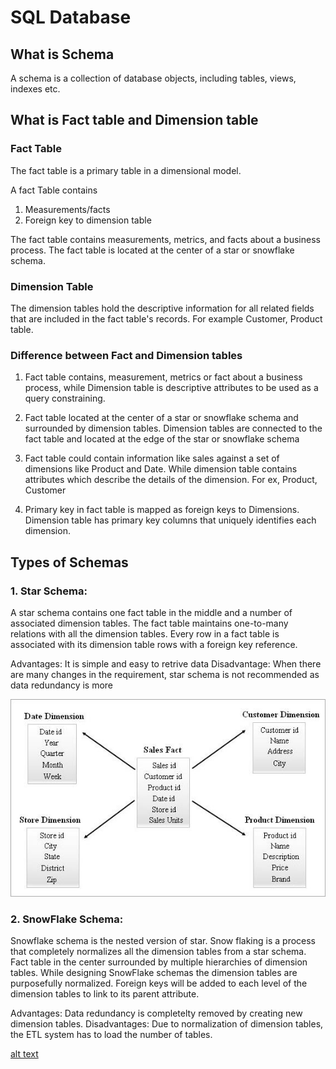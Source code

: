 # SQL Database

## What is Schema

A schema is a collection of database objects, including tables, views, indexes etc.

## What is Fact table and Dimension table

### Fact Table

The fact table is a primary table in a dimensional model.

A fact Table contains

1. Measurements/facts
2. Foreign key to dimension table

The fact table contains measurements, metrics, and facts about a business process. The fact table is located at the center of a star or snowflake schema.

### Dimension Table

The dimension tables hold the descriptive information for all related fields that are included in the fact table's records. For example Customer, Product table.

### Difference between Fact and Dimension tables

1. Fact table contains, measurement, metrics or fact about a business process, while Dimension table is descriptive attributes to be used as a query constraining.

2. Fact table located at the center of a star or snowflake schema and surrounded by dimension tables. Dimension tables are connected to the fact table and located at the edge of the star or snowflake schema

3. Fact table could contain information like sales against a set of dimensions like Product and Date. While dimension table contains attributes which describe the details of the dimension. For ex, Product, Customer

4. Primary key in fact table is mapped as foreign keys to Dimensions. Dimension table has primary key columns that uniquely identifies each dimension.

## Types of Schemas

### 1. Star Schema:

A star schema contains one fact table in the middle and a number of associated dimension tables. The fact table maintains one-to-many relations with all the dimension tables. Every row in a fact table is associated with its dimension table rows with a foreign key reference.

Advantages: It is simple and easy to retrive data
Disadvantage: When there are many changes in the requirement, star schema is not recommended as data redundancy is more

![alt text](star_schema.png "star schema")

### 2. SnowFlake Schema:

Snowflake schema is the nested version of star. Snow flaking is a process that completely normalizes all the dimension tables from a star schema. Fact table in the center surrounded by multiple hierarchies of dimension tables. While designing SnowFlake schemas the dimension tables are purposefully normalized. Foreign keys will be added to each level of the dimension tables to link to its parent attribute.

Advantages: Data redundancy is completelty removed by creating new dimension tables.
Disadvantages: Due to normalization of dimension tables, the ETL system has to load the number of tables.

[alt text](snow_flake.png "Snow Flak")
